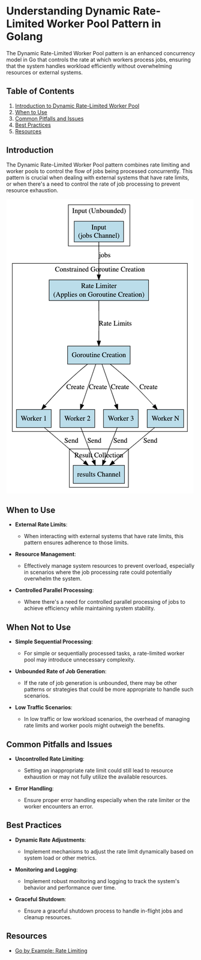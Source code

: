 # Understanding Dynamic Rate-Limited Worker Pool Pattern in Golang

The Dynamic Rate-Limited Worker Pool pattern is an enhanced concurrency model in Go that controls the rate at which
workers process jobs, ensuring that the system handles workload efficiently without overwhelming resources or external
systems.

## Table of Contents

1. [Introduction to Dynamic Rate-Limited Worker Pool](#introduction)
2. [When to Use](#when-to-use)
3. [Common Pitfalls and Issues](#common-pitfalls-and-issues)
4. [Best Practices](#best-practices)
5. [Resources](#resources)

## Introduction

The Dynamic Rate-Limited Worker Pool pattern combines rate limiting and worker pools to control the flow of jobs being
processed concurrently. This pattern is crucial when dealing with external systems that have rate limits, or when
there's a need to control the rate of job processing to prevent resource exhaustion.

![img.png](../../../docs/images/dynamic_graph.png)

## When to Use

- **External Rate Limits**:
    - When interacting with external systems that have rate limits, this pattern ensures adherence to those limits.

- **Resource Management**:
    - Effectively manage system resources to prevent overload, especially in scenarios where the job processing rate
      could potentially overwhelm the system.

- **Controlled Parallel Processing**:
    - Where there's a need for controlled parallel processing of jobs to achieve efficiency while maintaining system
      stability.

## When Not to Use

- **Simple Sequential Processing**:
    - For simple or sequentially processed tasks, a rate-limited worker pool may introduce unnecessary complexity.

- **Unbounded Rate of Job Generation**:
    - If the rate of job generation is unbounded, there may be other patterns or strategies that could be more
      appropriate to handle such scenarios.

- **Low Traffic Scenarios**:
    - In low traffic or low workload scenarios, the overhead of managing rate limits and worker pools might outweigh the
      benefits.

## Common Pitfalls and Issues

- **Uncontrolled Rate Limiting**:
    - Setting an inappropriate rate limit could still lead to resource exhaustion or may not fully utilize the available
      resources.

- **Error Handling**:
    - Ensure proper error handling especially when the rate limiter or the worker encounters an error.

## Best Practices

- **Dynamic Rate Adjustments**:
    - Implement mechanisms to adjust the rate limit dynamically based on system load or other metrics.

- **Monitoring and Logging**:
    - Implement robust monitoring and logging to track the system's behavior and performance over time.

- **Graceful Shutdown**:
    - Ensure a graceful shutdown process to handle in-flight jobs and cleanup resources.

## Resources

- [Go by Example: Rate Limiting](https://gobyexample.com/rate-limiting)